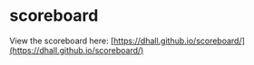# scoreboard
View the scoreboard here: [https://dhall.github.io/scoreboard/](https://dhall.github.io/scoreboard/)
